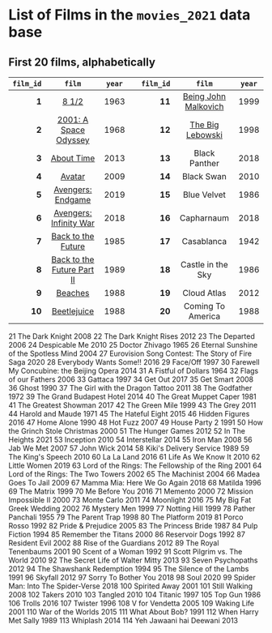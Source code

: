 # List of Films in the `movies_2021` data base

## First 20 films, alphabetically

`film_id` | `film` | `year` | | `film_id` | `film` | `year`
------: | :-----: | ----- | --- | ------: | :-----: | -----
**1** |	[8 1/2](https://www.imdb.com/title/tt0056801/) |	1963 | | **11** | [Being John Malkovich](https://www.imdb.com/title/tt0120601/) | 1999
**2** |	[2001: A Space Odyssey](https://www.imdb.com/title/tt0062622/) |	1968 | | **12**	| [The Big Lebowski](https://www.imdb.com/title/tt0118715/) | 1998
**3** | [About Time](https://www.imdb.com/title/tt2194499/) | 2013 | | **13** | Black Panther	| 2018
**4** | [Avatar](https://www.imdb.com/title/tt0499549/) | 2009 | | **14** | Black Swan |	2010
**5** | [Avengers: Endgame](https://www.imdb.com/title/tt4154796/) | 2019 | | **15** | Blue Velvet |	1986
**6** | [Avengers: Infinity War](https://www.imdb.com/title/tt4154756/) | 2018 | | **16** | Capharnaum	| 2018
**7** | [Back to the Future](https://www.imdb.com/title/tt0088763/) | 1985 | | **17** | Casablanca | 1942
**8** | [Back to the Future Part II](https://www.imdb.com/title/tt0096874/) | 1989 | | **18** | Castle in the Sky | 1986
**9** |	[Beaches](https://www.imdb.com/title/tt0094715/)	| 1988 | | **19** | Cloud Atlas |	2012
**10** | [Beetlejuice](https://www.imdb.com/title/tt0094721/) | 1988 | | **20** | Coming To America | 1988


21	The Dark Knight	2008
22	The Dark Knight Rises	2012
23	The Departed	2006
24	Despicable Me	2010
25	Doctor Zhivago	1965
26	Eternal Sunshine of the Spotless Mind	2004
27	Eurovision Song Contest: The Story of Fire Saga	2020
28	Everybody Wants Some!!	2016
29	Face/Off	1997
30	Farewell My Concubine: the Beijing Opera	2014
31	A Fistful of Dollars	1964
32	Flags of our Fathers	2006
33	Gattaca	1997
34	Get Out	2017
35	Get Smart	2008
36	Ghost	1990
37	The Girl with the Dragon Tattoo	2011
38	The Godfather	1972
39	The Grand Budapest Hotel	2014
40	The Great Muppet Caper	1981
41	The Greatest Showman	2017
42	The Green Mile	1999
43	The Grey	2011
44	Harold and Maude	1971
45	The Hateful Eight	2015
46	Hidden Figures	2016
47	Home Alone	1990
48	Hot Fuzz	2007
49	House Party 2	1991
50	How the Grinch Stole Christmas	2000
51	The Hunger Games	2012
52	In The Heights	2021
53	Inception	2010
54	Interstellar	2014
55	Iron Man	2008
56	Jab We Met	2007
57	John Wick	2014
58	Kiki's Delivery Service	1989
59	The King's Speech	2010
60	La La Land	2016
61	Life As We Know It	2010
62	Little Women	2019
63	Lord of the Rings: The Fellowship of the Ring	2001
64	Lord of the Rings: The Two Towers	2002
65	The Machinist	2004
66	Madea Goes To Jail	2009
67	Mamma Mia: Here We Go Again	2018
68	Matilda	1996
69	The Matrix	1999
70	Me Before You	2016
71	Memento	2000
72	Mission Impossible II	2000
73	Monte Carlo	2011
74	Moonlight	2016
75	My Big Fat Greek Wedding	2002
76	Mystery Men	1999
77	Notting Hill	1999
78	Pather Panchali	1955
79	The Parent Trap	1998
80	The Platform	2019
81	Porco Rosso	1992
82	Pride & Prejudice	2005
83	The Princess Bride	1987
84	Pulp Fiction	1994
85	Remember the Titans	2000
86	Reservoir Dogs	1992
87	Resident Evil	2002
88	Rise of the Guardians	2012
89	The Royal Tenenbaums	2001
90	Scent of a Woman	1992
91	Scott Pilgrim vs. The World	2010
92	The Secret Life of Walter Mitty	2013
93	Seven Psychopaths	2012
94	The Shawshank Redemption	1994
95	The Silence of the Lambs	1991
96	Skyfall	2012
97	Sorry To Bother You	2018
98	Soul	2020
99	Spider Man: Into The Spider-Verse	2018
100	Spirited Away	2001
101	Still Walking	2008
102	Takers	2010
103	Tangled	2010
104	Titanic	1997
105	Top Gun	1986
106	Trolls	2016
107	Twister	1996
108	V for Vendetta	2005
109	Waking Life	2001
110	War of the Worlds	2015
111	What About Bob?	1991
112	When Harry Met Sally	1989
113	Whiplash	2014
114	Yeh Jawaani hai Deewani	2013
